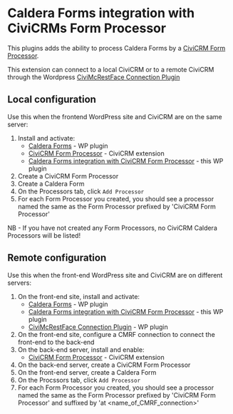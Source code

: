 # Caldera Forms integration with CiviCRMs Form Processor

This plugins adds the ability to process Caldera Forms by a [CiviCRM Form Processor](lab.civicrm.org/extensions/form-processor/).

This extension can connect to a local CiviCRM or to a remote CiviCRM through the Wordpress [CiviMcRestFace Connection Plugin](https://github.com/CiviMRF/wpcmrf)


## Local configuration

Use this when the frontend WordPress site and CiviCRM are on the same server:

1. Install and activate:
   - [Caldera Forms](https://wordpress.org/plugins/caldera-forms/) - WP plugin
   - [CiviCRM Form Processor](https://lab.civicrm.org/extensions/form-processor/) - CiviCRM extension
   - [Caldera Forms integration with CiviCRM Form Processor](https://github.com/civimrf/cf-civicrm-formprocessor)  - this WP plugin
1. Create a CiviCRM Form Processor
1. Create a Caldera Form
1. On the Processors tab, click `Add Processor`
1. For each Form Processor you created, you should see a processor named the same as the Form Processor prefixed by 'CiviCRM Form Processor'

NB - If you have not created any Form Processors, no CiviCRM Caldera Processors will be listed!

## Remote configuration

Use this when the front-end WordPress site and CiviCRM are on different servers:

1. On the front-end site, install and activate:
   - [Caldera Forms](https://wordpress.org/plugins/caldera-forms/) - WP plugin
   - [Caldera Forms integration with CiviCRM Form Processor](https://github.com/civimrf/cf-civicrm-formprocessor) - this WP plugin
   - [CiviMcRestFace Connection Plugin](https://github.com/CiviMRF/wpcmrf) - WP plugin
1. On the front-end site, configure a CMRF connection to connect the front-end to the back-end
1. On the back-end server, install and enable:
   - [CiviCRM Form Processor](https://lab.civicrm.org/extensions/form-processor/) - CiviCRM extension
1. On the back-end server, create a CiviCRM Form Processor
1. On the front-end server, create a Caldera Form
1. On the Procssors tab, click `Add Processor`
1. For each Form Processor you created, you should see a processor named the same as the Form Processor prefixed by 'CiviCRM Form Processor' and suffixed by 'at <name_of_CMRF_connection>'

